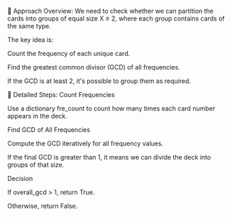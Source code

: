 📌 Approach Overview:
We need to check whether we can partition the cards into groups of equal size X ≥ 2, where each group contains cards of the same type.

The key idea is:

Count the frequency of each unique card.

Find the greatest common divisor (GCD) of all frequencies.

If the GCD is at least 2, it's possible to group them as required.

📌 Detailed Steps:
Count Frequencies

Use a dictionary fre_count to count how many times each card number appears in the deck.

Find GCD of All Frequencies

Compute the GCD iteratively for all frequency values.

If the final GCD is greater than 1, it means we can divide the deck into groups of that size.

Decision

If overall_gcd > 1, return True.

Otherwise, return False.

